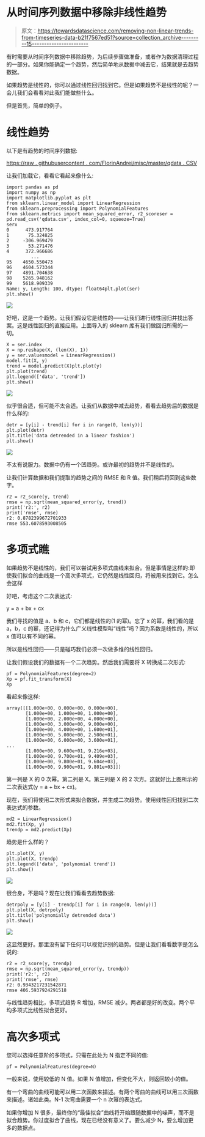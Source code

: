 # 从时间序列数据中移除非线性趋势

> 原文：<https://towardsdatascience.com/removing-non-linear-trends-from-timeseries-data-b21f7567ed51?source=collection_archive---------15----------------------->

有时需要从时间序列数据中移除趋势，为后续步骤做准备，或者作为数据清理过程的一部分。如果你能确定一个趋势，然后简单地从数据中减去它，结果就是去趋势数据。

如果趋势是线性的，你可以通过线性回归找到它。但是如果趋势不是线性的呢？一会儿我们会看看对此我们能做些什么。

但是首先，简单的例子。

# 线性趋势

以下是有趋势的时间序列数据:

[https://raw . githubusercontent . com/FlorinAndrei/misc/master/qdata . CSV](https://raw.githubusercontent.com/FlorinAndrei/misc/master/qdata.csv)

让我们加载它，看看它看起来像什么:

```
import pandas as pd
import numpy as np
import matplotlib.pyplot as plt
from sklearn.linear_model import LinearRegression
from sklearn.preprocessing import PolynomialFeatures
from sklearn.metrics import mean_squared_error, r2_scoreser = pd.read_csv('qdata.csv', index_col=0, squeeze=True)
serx
0      473.917764
1       75.324825
2     -306.969479
3       53.271476
4      372.966686
         ...     
95    4650.550473
96    4604.573344
97    4891.704638
98    5265.948162
99    5618.909339
Name: y, Length: 100, dtype: float64plt.plot(ser)
plt.show()
```

![](img/616b4c99054b1d5ccaaccad60b802904.png)

好吧，这是一个趋势。让我们假设它是线性的——让我们进行线性回归并找出答案。这是线性回归的直接应用。上面导入的 sklearn 库有我们做回归所需的一切。

```
X = ser.index
X = np.reshape(X, (len(X), 1))
y = ser.valuesmodel = LinearRegression()
model.fit(X, y)
trend = model.predict(X)plt.plot(y)
plt.plot(trend)
plt.legend(['data', 'trend'])
plt.show()
```

![](img/2677317df89d7fb94a48419e1c10f90d.png)

似乎很合适，但可能不太合适。让我们从数据中减去趋势，看看去趋势后的数据是什么样的:

```
detr = [y[i] - trend[i] for i in range(0, len(y))]
plt.plot(detr)
plt.title('data detrended in a linear fashion')
plt.show()
```

![](img/42d10e7d072d3dd114a1c9f22df3f0be.png)

不太有说服力。数据中仍有一个凹趋势。或许最初的趋势并不是线性的。

让我们计算数据和我们提取的趋势之间的 RMSE 和 R 值。我们稍后将回到这些数字。

```
r2 = r2_score(y, trend)
rmse = np.sqrt(mean_squared_error(y, trend))
print('r2:', r2)
print('rmse', rmse)
r2: 0.8782399672701933
rmse 553.6078593008505
```

# 多项式瞧

如果趋势不是线性的，我们可以尝试用多项式曲线来拟合。但是事情是这样的:即使我们拟合的曲线是一个高次多项式，它仍然是线性回归，将被用来找到它。怎么会这样

好吧，考虑这个二次表达式:

y = a + bx + cx

我们寻找的值是 a、b 和 c，它们都是线性的(1 的幂)。忘了 x 的幂，我们看的是 a，b，c 的幂，还记得为什么广义线性模型叫“线性”吗？因为系数是线性的，所以 x 值可以有不同的幂。

所以是线性回归——只是碰巧我们必须一次做多维的线性回归。

让我们假设我们的数据有一个二次趋势。然后我们需要将 X 转换成二次形式:

```
pf = PolynomialFeatures(degree=2)
Xp = pf.fit_transform(X)
Xp
```

看起来像这样:

```
array([[1.000e+00, 0.000e+00, 0.000e+00],
       [1.000e+00, 1.000e+00, 1.000e+00],
       [1.000e+00, 2.000e+00, 4.000e+00],
       [1.000e+00, 3.000e+00, 9.000e+00],
       [1.000e+00, 4.000e+00, 1.600e+01],
       [1.000e+00, 5.000e+00, 2.500e+01],
       [1.000e+00, 6.000e+00, 3.600e+01],
...
       [1.000e+00, 9.600e+01, 9.216e+03],
       [1.000e+00, 9.700e+01, 9.409e+03],
       [1.000e+00, 9.800e+01, 9.604e+03],
       [1.000e+00, 9.900e+01, 9.801e+03]])
```

第一列是 X 的 0 次幂。第二列是 X。第三列是 X 的 2 次方。这就好比上图所示的二次表达式(y = a + bx + cx)。

现在，我们将使用二次形式来拟合数据，并生成二次趋势。使用线性回归找到二次表达式的参数。

```
md2 = LinearRegression()
md2.fit(Xp, y)
trendp = md2.predict(Xp)
```

趋势是什么样的？

```
plt.plot(X, y)
plt.plot(X, trendp)
plt.legend(['data', 'polynomial trend'])
plt.show()
```

![](img/6dd3a3febda3574691546b92513d344a.png)

很合身，不是吗？现在让我们看看去趋势数据:

```
detrpoly = [y[i] - trendp[i] for i in range(0, len(y))]
plt.plot(X, detrpoly)
plt.title('polynomially detrended data')
plt.show()
```

![](img/2a2f3aa153971b93123696d308b50bbc.png)

这显然更好。那里没有留下任何可以视觉识别的趋势。但是让我们看看数字是怎么说的:

```
r2 = r2_score(y, trendp)
rmse = np.sqrt(mean_squared_error(y, trendp))
print('r2:', r2)
print('rmse', rmse)
r2: 0.9343217231542871
rmse 406.5937924291518
```

与线性趋势相比，多项式趋势 R 增加，RMSE 减少。两者都是好的改变。两个平均多项式比线性拟合更好。

# 高次多项式

您可以选择任意阶的多项式，只需在此处为 N 指定不同的值:

```
pf = PolynomialFeatures(degree=N)
```

一般来说，使用较低的 N 值。如果 N 值增加，但变化不大，则返回较小的值。

有一个弯曲的曲线可能可以用二次函数来描述。有两个弯曲的曲线可以用三次函数来描述。诸如此类。N-1 次弯曲需要一个 n 次幂的表达式。

如果你增加 N 很多，最终你的“最佳拟合”曲线将开始跟随数据中的噪声，而不是拟合趋势。你过度拟合了曲线，现在已经没有意义了。要么减少 N，要么增加更多的数据点。